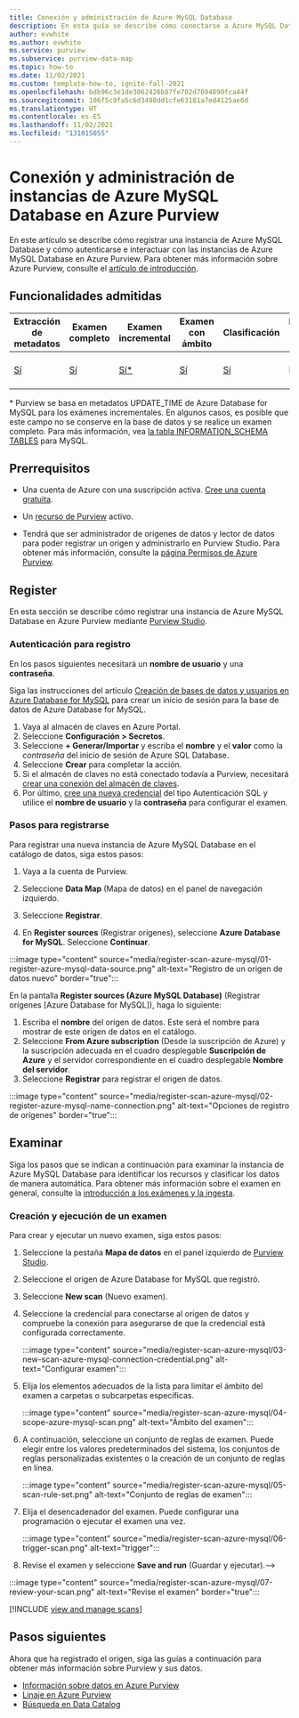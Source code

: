 ```yaml
---
title: Conexión y administración de Azure MySQL Database
description: En esta guía se describe cómo conectarse a Azure MySQL Database en Azure Purview y usar las características de Purview para examinar y administrar el origen de Azure MySQL Database.
author: evwhite
ms.author: evwhite
ms.service: purview
ms.subservice: purview-data-map
ms.topic: how-to
ms.date: 11/02/2021
ms.custom: template-how-to, ignite-fall-2021
ms.openlocfilehash: bdb96c3e1de3062426b87fe702d7694890fca44f
ms.sourcegitcommit: 106f5c9fa5c6d3498dd1cfe63181a7ed4125ae6d
ms.translationtype: HT
ms.contentlocale: es-ES
ms.lasthandoff: 11/02/2021
ms.locfileid: "131015055"
---
```

# <a name="connect-to-and-manage-azure-mysql-databases-in-azure-purview"></a>Conexión y administración de instancias de Azure MySQL Database en Azure Purview

En este artículo se describe cómo registrar una instancia de Azure MySQL Database y cómo autenticarse e interactuar con las instancias de Azure MySQL Database en Azure Purview. Para obtener más información sobre Azure Purview, consulte el [artículo de introducción](overview.md).

## <a name="supported-capabilities"></a>Funcionalidades admitidas

|**Extracción de metadatos**|  **Examen completo**  |**Examen incremental**|**Examen con ámbito**|**Clasificación**|**Directiva de acceso**|**Lineage**|
|---|---|---|---|---|---|---|
| [Sí](#register) | [Sí](#scan)| [Sí*](#scan) | [Sí](#scan) | [Sí](#scan) | No | [Linaje de Data Factory](how-to-link-azure-data-factory.md) |

\* Purview se basa en metadatos UPDATE_TIME de Azure Database for MySQL para los exámenes incrementales. En algunos casos, es posible que este campo no se conserve en la base de datos y se realice un examen completo. Para más información, vea [la tabla INFORMATION_SCHEMA TABLES](https://dev.mysql.com/doc/refman/5.7/en/information-schema-tables-table.html) para MySQL.

## <a name="prerequisites"></a>Prerrequisitos

* Una cuenta de Azure con una suscripción activa. [Cree una cuenta gratuita](https://azure.microsoft.com/free/?WT.mc_id=A261C142F).

* Un [recurso de Purview](create-catalog-portal.md) activo.

* Tendrá que ser administrador de orígenes de datos y lector de datos para poder registrar un origen y administrarlo en Purview Studio. Para obtener más información, consulte la [página Permisos de Azure Purview](catalog-permissions.md).

## <a name="register"></a>Register

En esta sección se describe cómo registrar una instancia de Azure MySQL Database en Azure Purview mediante [Purview Studio](https://web.purview.azure.com/).

### <a name="authentication-for-registration"></a>Autenticación para registro

En los pasos siguientes necesitará un **nombre de usuario** y una **contraseña**.

Siga las instrucciones del artículo [Creación de bases de datos y usuarios en Azure Database for MySQL](../mysql/howto-create-users.md) para crear un inicio de sesión para la base de datos de Azure Database for MySQL.

1. Vaya al almacén de claves en Azure Portal.
1. Seleccione **Configuración > Secretos**.
1. Seleccione **+ Generar/Importar** y escriba el **nombre** y el **valor** como la *contraseña* del inicio de sesión de Azure SQL Database.
1. Seleccione **Crear** para completar la acción.
1. Si el almacén de claves no está conectado todavía a Purview, necesitará [crear una conexión del almacén de claves](manage-credentials.md#create-azure-key-vaults-connections-in-your-azure-purview-account).
1. Por último, [cree una nueva credencial](manage-credentials.md#create-a-new-credential) del tipo Autenticación SQL y utilice el **nombre de usuario** y la **contraseña** para configurar el examen.

### <a name="steps-to-register"></a>Pasos para registrarse

Para registrar una nueva instancia de Azure MySQL Database en el catálogo de datos, siga estos pasos:

1. Vaya a la cuenta de Purview.

1. Seleccione **Data Map** (Mapa de datos) en el panel de navegación izquierdo.

1. Seleccione **Registrar**.

1. En **Register sources** (Registrar orígenes), seleccione **Azure Database for MySQL**. Seleccione **Continuar**.

:::image type="content" source="media/register-scan-azure-mysql/01-register-azure-mysql-data-source.png" alt-text="Registro de un origen de datos nuevo" border="true":::

En la pantalla **Register sources (Azure MySQL Database)** (Registrar orígenes [Azure Database for MySQL]), haga lo siguiente:

1. Escriba el **nombre** del origen de datos. Este será el nombre para mostrar de este origen de datos en el catálogo.
1. Seleccione **From Azure subscription** (Desde la suscripción de Azure) y la suscripción adecuada en el cuadro desplegable **Suscripción de Azure** y el servidor correspondiente en el cuadro desplegable **Nombre del servidor**.
1. Seleccione **Registrar** para registrar el origen de datos.

:::image type="content" source="media/register-scan-azure-mysql/02-register-azure-mysql-name-connection.png" alt-text="Opciones de registro de orígenes" border="true":::

## <a name="scan"></a>Examinar

Siga los pasos que se indican a continuación para examinar la instancia de Azure MySQL Database para identificar los recursos y clasificar los datos de manera automática. Para obtener más información sobre el examen en general, consulte la [introducción a los exámenes y la ingesta](concept-scans-and-ingestion.md).

### <a name="create-and-run-scan"></a>Creación y ejecución de un examen

Para crear y ejecutar un nuevo examen, siga estos pasos:

1. Seleccione la pestaña **Mapa de datos** en el panel izquierdo de [Purview Studio](https://web.purview.azure.com/resource/).

1. Seleccione el origen de Azure Database for MySQL que registró.

1. Seleccione **New scan** (Nuevo examen).

1. Seleccione la credencial para conectarse al origen de datos y compruebe la conexión para asegurarse de que la credencial está configurada correctamente.

   :::image type="content" source="media/register-scan-azure-mysql/03-new-scan-azure-mysql-connection-credential.png" alt-text="Configurar examen":::

1. Elija los elementos adecuados de la lista para limitar el ámbito del examen a carpetas o subcarpetas específicas.

   :::image type="content" source="media/register-scan-azure-mysql/04-scope-azure-mysql-scan.png" alt-text="Ámbito del examen":::

1. A continuación, seleccione un conjunto de reglas de examen. Puede elegir entre los valores predeterminados del sistema, los conjuntos de reglas personalizadas existentes o la creación de un conjunto de reglas en línea.

   :::image type="content" source="media/register-scan-azure-mysql/05-scan-rule-set.png" alt-text="Conjunto de reglas de examen":::

1. Elija el desencadenador del examen. Puede configurar una programación o ejecutar el examen una vez.

   :::image type="content" source="media/register-scan-azure-mysql/06-trigger-scan.png" alt-text="trigger":::

1. Revise el examen y seleccione **Save and run** (Guardar y ejecutar).-->

:::image type="content" source="media/register-scan-azure-mysql/07-review-your-scan.png" alt-text="Revise el examen" border="true":::

[!INCLUDE [view and manage scans](includes/view-and-manage-scans.md)]

## <a name="next-steps"></a>Pasos siguientes

Ahora que ha registrado el origen, siga las guías a continuación para obtener más información sobre Purview y sus datos.

- [Información sobre datos en Azure Purview](concept-insights.md)
- [Linaje en Azure Purview](catalog-lineage-user-guide.md)
- [Búsqueda en Data Catalog](how-to-search-catalog.md)
